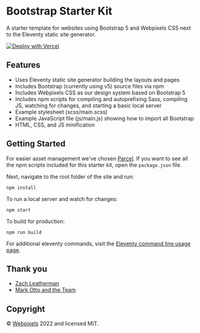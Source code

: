 # Bootstrap Starter Kit

A starter template for websites using Bootstrap 5 and Webpixels CSS next to the Eleventy static site generator.

<a href="https://vercel.com/new/clone?repository-url=https://github.com/webpixels/bootstrap-starter-kit/tree/main/eleventy&amp;template=eleventy" rel="nofollow"><img src="https://camo.githubusercontent.com/5e471e99e8e022cf454693e38ec843036ec6301e27ee1e1fa10325b1cb720584/68747470733a2f2f76657263656c2e636f6d2f627574746f6e" alt="Deploy with Vercel" data-canonical-src="https://vercel.com/button" style="max-width: 100%;"></a>


## Features

* Uses Eleventy static site generator building the layouts and pages
* Includes Bootstrap (currently using v5) source files via npm
* Includes Webpixels CSS as our design system based on Bootstrap 5
* Includes npm scripts for compiling and autoprefixing Sass, compiling JS, watching for changes, and starting a basic local server
* Example stylesheet (scss/main.scss)
* Example JavaScript file (js/main.js) showing how to import all Bootstrap
* HTML, CSS, and JS minification

## Getting Started

For easier asset management we've chosen [Parcel](https://parceljs.org/). If you want to see all the npm scripts included for this starter kit, open the `package.json` file.

Next, navigate to the root folder of the site and run:

```
npm install
```

To run a local server and watch for changes:

```
npm start
```

To build for production:

```
npm run build
```

For additional eleventy commands, visit the [Eleventy command line usage page](https://www.11ty.dev/docs/usage/).

## Thank you

* [Zach Leatherman](https://11ty.dev)
* [Mark Otto and the Team](https://github.com/twbs/bootstrap)

## Copyright

&copy; [Webpixels](https://github.com/webpixels) 2022 and licensed MIT.
